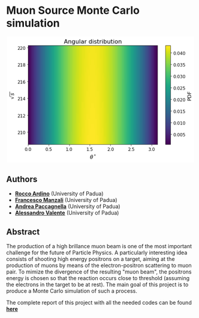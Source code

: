 # Muon Source Monte Carlo simulation

<p align="center">
    <img src="./angular.png" alt="Drawing" style="width: 500px"/>
</p>


## Authors

* [**Rocco Ardino**](https://github.com/RoccoA97) (University of Padua)
* [**Francesco Manzali**](https://github.com/Einlar) (University of Padua)
* [**Andrea Paccagnella**](https://github.com/pacca4) (University of Padua)
* [**Alessandro Valente**](https://github.com/mastrovalentz) (University of Padua)





## Abstract
The production of a high brillance muon beam is one of the most important challenge for the future of Particle Physics. A particularly interesting idea consists of shooting high energy positrons on a target, aiming at the production of muons by means of the electron-positron scattering to muon pair. To mimize the divergence of the resulting "muon beam", the positrons energy is chosen so that the reaction occurs close to threshold (assuming the electrons in the target to be at rest). The main goal of this project is to produce a Monte Carlo simulation of such a process.

The complete report of this project with all the needed codes can be found [**here**](https://github.com/RoccoA97/MuonSource/blob/main/report.ipynb)
